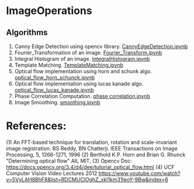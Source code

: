 # ImageOperations

## Algorithms 
1. Canny Edge Detection using opencv library. [CannyEdgeDetection.ipynb](https://github.com/pawneshg/ImageOperations/blob/master/CannyEdgeDetection.ipynb)
2. Fourier_Transformation of an image. [Fourier_Transform.ipynb](https://github.com/pawneshg/ImageOperations/blob/master/Fourier_Transform.ipynb)
3. Integral Histogram of an image.  [IntegralHistogram.ipynb](https://github.com/pawneshg/ImageOperations/blob/master/IntegralHistogram.ipynb)
4. Template Matching.     [TemplateMatching.ipynb](https://github.com/pawneshg/ImageOperations/blob/master/TemplateMatching.ipynb)
5. Optical flow implementation using horn and schunk algo.  [optical_flow_horn_schunck.ipynb](https://github.com/pawneshg/ImageOperations/blob/master/optical_flow_horn_schunck.ipynb)
6. Optical flow implementation using lucas kanade algo.  [optical_flow_lucas_kanade.ipynb](https://github.com/pawneshg/ImageOperations/blob/master/optical_flow_lucas_kanade.ipynb)
7. Phase Correlation Computation. [phase correlation.ipynb](https://github.com/pawneshg/ImageOperations/blob/master/phase_correlation.ipynb)
8. Image Smoothing. [smoothing.ipynb](https://github.com/pawneshg/ImageOperations/blob/master/smoothing.ipynb)

# References:
(1) An FFT-based technique for translation, rotation and scale-invariant image registration. BS Reddy, BN Chatterji. IEEE Transactions on Image Processing, 5, 1266-1271, 1996
(2) Berthold K.P. Horn and Brian G. Rhunck  "Determining optical flow" AIL MIT, 
(3) Opencv Doc: https://docs.opencv.org/3.4/d4/dee/tutorial_optical_flow.html
(4) UCF Computer Vision Video Lectures 2012
https://www.youtube.com/watch?v=5VyLAH8BhF8&list=RDCMUClOghZ_xkI1km31IeoY-9Bw&index=6
